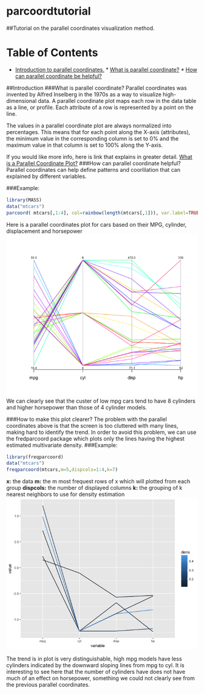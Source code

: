 # parcoordtutorial
##Tutorial on the parallel coordinates visualization method.

Table of Contents
=================

  * [Introduction to parallel coordinates.](#introduction)
        * [What is parallel coordinate?](#what)
        * [How can parallel coordinate be helpful?](#what)
  
##Introduction
###What is parallel coordinate? 
Parallel coordinates was invented by Alfred Inselberg in the 1970s as a way to visualize high-dimensional data. A parallel coordinate plot maps each row in the data table as a line, or profile. Each attribute of a row is represented by a point on the line. 

The values in a parallel coordinate plot are always normalized into percentages. This means that for each point along the X-axis (attributes), the minimum value in the corresponding column is set to 0% and the maximum value in that column is set to 100% along the Y-axis. 

If you would like more info, here is link that explains in greater detail.
[What is a Parallel Coordinate Plot?](https://docs.tibco.com/pub/sfire-analyst/7.5.0/doc/html/WebHelp/para/para_what_is_a_parallel_coordinate_plot.htm)
###How can parallel coordinate helpful?
Parallel coordinates can help define patterns and coorlilation that can explained by different variables. 

###Example:
```R
library(MASS)
data("mtcars")
parcoord( mtcars[,1:4], col=rainbow(length(mtcars[,1])), var.label=TRUE)
```
Here is a parallel coordinates plot for cars based on their MPG, cylinder, displacement and horsepower 
<img src="plots/carpar.png">
We can clearly see that the custer of low mpg cars tend to have 8 cylinders and higher horsepower than those of 4 cylinder models.

###How to make this plot clearer?
The problem with the parallel coordinates above is that the screen is too cluttered with many lines, making hard to identify the trend. In order to avoid this problem, we can use the fredparcoord package which plots only the lines having the highest estimated multivariate density.
###Example:
```R
library(freqparcoord)
data("mtcars")
freqparcoord(mtcars,m=5,dispcols=1:4,k=7)
```
**x:** the data
**m:** the m most frequest rows of x which will plotted from each group
**dispcols:** the number of displayed columns
**k:** the grouping of k nearest neighbors to use for density estimation
<img src="plots/car_freq.png">

The trend is in plot is very distinguishable, high mpg models have less cylinders indicated by the downward sloping lines from mpg to cyl. It is interesting to see here that the number of cylinders have does not have much of an effect on horsepower, something we could not clearly see from the previous parallel coordinates.  



